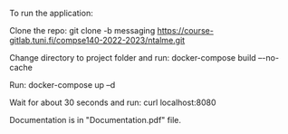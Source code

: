 To run the application:  

Clone the repo: git clone -b messaging https://course-gitlab.tuni.fi/compse140-2022-2023/ntalme.git 

Change directory to project folder and run: docker-compose build –-no-cache 

Run: docker-compose up –d 

Wait for about 30 seconds and run: curl localhost:8080 


Documentation is in "Documentation.pdf" file.